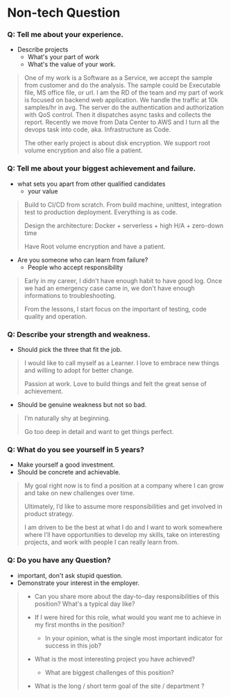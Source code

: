 Non-tech Question
====

### Q: Tell me about your experience.
- Describe projects
  - What's your part of work
  - What's the value of your work.
> One of my work is a Software as a Service, we accept the sample from customer and do the analysis. The sample could be Executable file, MS office file, or url. I am the RD of the team and my part of work is focused on backend web application. We handle the traffic at 10k samples/hr in avg. The server do the authentication and authorization with QoS control. Then it dispatches async tasks and collects the report. Recently we move from Data Center to AWS and I turn all the devops task into code, aka. Infrastructure as Code.
>
> The other early project is about disk encryption. We support root volume encryption and also file a patient.


### Q: Tell me about your biggest achievement and failure.
- what sets you apart from other qualified candidates
  - your value

> Build to CI/CD from scratch. From build machine, unittest, integration test to production deployment. Everything is as code.
>
> Design the architecture: Docker + serverless + high H/A + zero-down time
>
> Have Root volume encryption and have a patient.

- Are you someone who can learn from failure?
  - People who accept responsibility

> Early in my career, I didn't have enough habit to have good log. Once we had an emergency case came in, we don't have enough informations to troubleshooting.
>
> From the lessons, I start focus on the important of testing, code quality and operation.


### Q: Describe your strength and weakness.
- Should pick the three that fit the job.

> I would like to call myself as a Learner. I love to embrace new things and willing to adopt for better change.
>
> Passion at work. Love to build things and felt the great sense of achievement.


- Should be genuine weakness but not so bad.

> I’m naturally shy at beginning.
>
> Go too deep in detail and want to get things perfect.


### Q: What do you see yourself in 5 years?
- Make yourself a good investment.
- Should be concrete and achievable.

> My goal right now is to find a position at a company where I can grow and take on new challenges over time.
>
> Ultimately, I’d like to assume more responsibilities and get involved in product strategy.
>
> I am driven to be the best at what I do and I want to work somewhere where I’ll have opportunities to develop my skills, take on interesting projects, and work with people I can really learn from.


### Q: Do you have any Question?
- important, don't ask stupid question.
- Demonstrate your interest in the employer.

> - Can you share more about the day-to-day responsibilities of this position? What's a typical day like?
>
> - If I were hired for this role, what would you want me to achieve in my first months in the position?
>   - In your opinion, what is the single most important indicator for success in this job?
>
> - What is the most interesting project you have achieved?
>   - What are biggest challenges of this position?
>
> - What is the long / short term goal of the site / department ?
>
